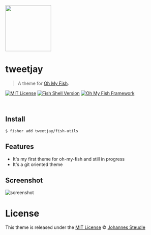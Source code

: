 <img src="https://cdn.rawgit.com/oh-my-fish/oh-my-fish/e4f1c2e0219a17e2c748b824004c8d0b38055c16/docs/logo.svg" align="center" width="144px" height="144px"/>

# tweetjay

> A theme for [Oh My Fish][omf-link].

[![MIT License](https://img.shields.io/badge/license-MIT-007EC7.svg?style=flat-square)](/LICENSE)
[![Fish Shell Version](https://img.shields.io/badge/fish-v2.2.0-007EC7.svg?style=flat-square)](https://fishshell.com)
[![Oh My Fish Framework](https://img.shields.io/badge/Oh%20My%20Fish-Framework-007EC7.svg?style=flat-square)](https://www.github.com/oh-my-fish/oh-my-fish)

<br/>

## Install

```fish
$ fisher add tweetjay/fish-utils
```

## Features

- It's my first theme for oh-my-fish and still in progress
- It's a git oriented theme

## Screenshot

![screenshot](https://cloud.githubusercontent.com/assets/234182/23456975/faefed52-fe75-11e6-8753-c4d262884a6f.png)

# License

This theme is released under the [MIT License][mit-license]
© [Johannes Steudle][author]

[mit-license]:    https://opensource.org/licenses/MIT
[author]:         https://github.com/tweetjay
[omf-link]:       https://www.github.com/oh-my-fish/oh-my-fish
[license-badge]:  https://img.shields.io/badge/license-MIT-007EC7.svg?style=flat-square
